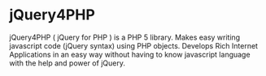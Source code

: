 jQuery4PHP
==========

jQuery4PHP ( jQuery for PHP ) is a PHP 5 library. Makes easy writing javascript code (jQuery syntax) 
using PHP objects. Develops Rich Internet Applications in an easy way without having to know 
javascript language with the help and power of jQuery. 